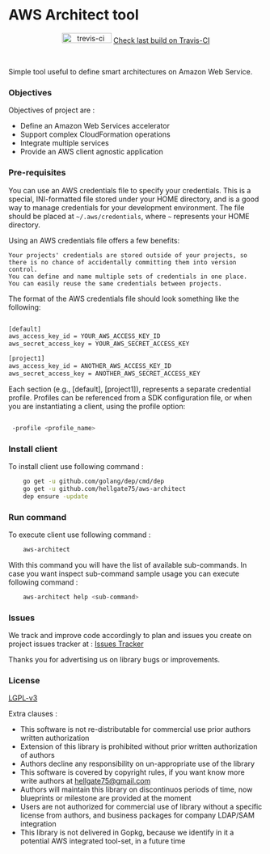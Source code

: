 # AWS Architect tool
<p align="center"><img src="https://travis-ci.org/hellgate75/aws-architect.svg?branch=master" alt="trevis-ci" width="98" height="20" />&nbsp;<a href="https://travis-ci.org/hellgate75/aws-architect">Check last build on Travis-CI</a></p><br/>

Simple tool useful to define smart architectures on Amazon Web Service.


### Objectives

Objectives of project are :

* Define an Amazon Web Services accelerator
* Support complex CloudFormation operations
* Integrate multiple services
* Provide an AWS client agnostic application


### Pre-requisites

You can use an AWS credentials file to specify your credentials. This is a special, INI-formatted file stored under your HOME directory, and is a good way to manage credentials for your development environment. The file should be placed at `~/.aws/credentials`, where `~` represents your HOME directory.

Using an AWS credentials file offers a few benefits:

    Your projects' credentials are stored outside of your projects, so there is no chance of accidentally committing them into version control.
    You can define and name multiple sets of credentials in one place.
    You can easily reuse the same credentials between projects.

The format of the AWS credentials file should look something like the following:
```bash

[default]
aws_access_key_id = YOUR_AWS_ACCESS_KEY_ID
aws_secret_access_key = YOUR_AWS_SECRET_ACCESS_KEY

[project1]
aws_access_key_id = ANOTHER_AWS_ACCESS_KEY_ID
aws_secret_access_key = ANOTHER_AWS_SECRET_ACCESS_KEY

```

Each section (e.g., [default], [project1]), represents a separate credential profile. Profiles can be referenced from a SDK configuration file, or when you are instantiating a client, using the profile option:

```bash

 -profile <profile_name>

```


### Install client

To install client use following command :

```bash
    go get -u github.com/golang/dep/cmd/dep
    go get -u github.com/hellgate75/aws-architect
    dep ensure -update
```


### Run command

To execute client use following command :

```bash
    aws-architect
```

With this command you will have the list of available sub-commands. In case you want inspect sub-command sample usage you can execute following command :

 ```bash
     aws-architect help <sub-command> 
 ```


### Issues

We track and improve code accordingly to plan and issues you create on project issues tracker at :
[Issues Tracker](https://github.com/hellgate75/aws-architect/issues)


Thanks you for advertising us on library bugs or improvements.


### License

[LGPL-v3](/LICENSE)

Extra clauses :

* This software is not re-distributable for commercial use prior authors written authorization 
* Extension of this library is prohibited without prior written authorization of authors
* Authors decline any responsibility on un-appropriate use of the library
* This software is covered by copyright rules, if you want know more write authors at hellgate75@gmail.com
* Authors will maintain this library on discontinuos periods of time, now blueprints or milestone are provided at the moment
* Users are not authorized for commercial use of library without a specific license from authors, and business packages for company LDAP/SAM integration
* This library is not delivered in Gopkg, because we identify in it a potential AWS integrated tool-set, in a future time
